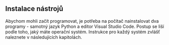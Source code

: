 ## Instalace nástrojů

Abychom mohli začít programovat, je potřeba na počítač nainstalovat dva programy - samotný jazyk Python a editor Visual Studio Code. Postup se liší podle toho, jaký máte operační systém. Instrukce pro každý systém zvlášť naleznete v následujících kapitolách.
